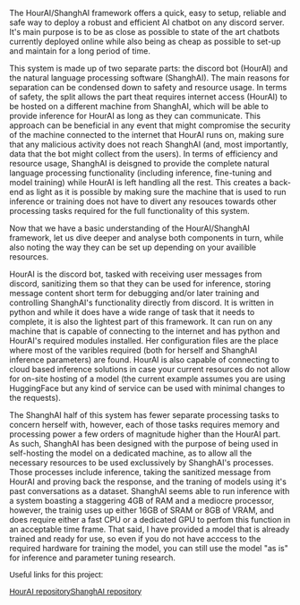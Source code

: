 <p>The HourAI/ShanghAI framework offers a quick, easy to setup, reliable and safe way to deploy a robust and efficient AI chatbot on any discord server. It's main purpose is to be as close as possible to state of the art chatbots currently deployed online while also being as cheap as possible to set-up and maintain for a long period of time.</p>

<p>This system is made up of two separate parts: the discord bot (HourAI) and the natural language processing software (ShanghAI). The main reasons for separation
can be condensed down to safety and resource usage. In terms of safety, the split allows the part theat requires internet access (HourAI) to be hosted on a different
machine from ShanghAI, which will be able to provide inference for HourAI as long as they can communicate. This approach can be beneficial in any event that might compromise the security of the machine connected to the internet that HourAI runs on, making sure that any malicious activity does not reach ShanghAI (and, most importantly, data that the bot might collect from the users). In terms of efficiency and resource usage, ShanghAI is deisgned to provide the complete natural language processing functionality (including inference, fine-tuning and model training) while HourAI is left handling all the rest. This creates a back-end as light as it is possible by making sure the machine that is used to run inference or training does not have to divert any resouces towards other processing tasks required for the full functionality of this system.</p>

<p>Now that we have a basic understanding of the HourAI/ShanghAI framework, let us dive deeper and analyse both components in turn, while also noting the way they can be set up depending on your availible resources.</p>

<p>HourAI is the discord bot, tasked with receiving user messages from discord, sanitizing them so that they can be used for inference, storing message content short term for debugging and/or later training and controlling ShanghAI's functionality directly from discord. It is written in python and while it does have a wide range of task that it needs to complete, it is also the lightest part of this framework. It can run on any machine that is capable of connecting to the internet and has python and HourAI's required modules installed. Her configuration files are the place where most of the varibles required (both for herself and ShanghAI inference parameters) are found. HourAI is also capable of connecting to cloud based inference solutions in case your current resources do not allow for on-site hosting of a model (the current example assumes you are using HuggingFace but any kind of service can be used with minimal changes to the requests).</p>

<p>The ShanghAI half of this system has fewer separate processing tasks to concern herself with, however, each of those tasks requires memory and processing power a few orders of magnitude higher than the HourAI part. As such, ShanghAI has been designed with the purpose of being used in self-hosting the model on a dedicated machine, as to allow all the necessary resources to be used exclussively by ShanghAI's processes. Those processes include inference, taking the sanitized message from HourAI and proving back the response, and the traning of models using it's past conversations as a dataset. ShanghAI seems able to run inference with a system boasting a staggering 4GB of RAM and a mediocre processor, however, the trainig uses up either 16GB of SRAM or 8GB of VRAM, and does require either a fast CPU or a dedicated GPU to perfom this function in an acceptable time frame. That said, I have provided a model that is already trained and ready for use, so even if you do not have acccess to the required hardware for training the model, you can still use the model "as is" for inference and parameter tuning research.</p>

<p style="font-family:sans-serif;">Useful links for this project:</p><a href="https://github.com/archmagos-dominus/HourAI" style="font-family:sans-serif;">HourAI repository</a><a href="https://github.com/archmagos-dominus/ShnaghAI" style="font-family:sans-serif;">ShanghAI repository</a>


<p style="font-family:sans-serif;"></p>

<p style="font-family:sans-serif;"></p>

<p style="font-family:sans-serif;"></p>

<p style="font-family:sans-serif;"></p>

<p style="font-family:sans-serif;"></p>

<p style="font-family:sans-serif;"></p>

<p style="font-family:sans-serif;"></p>

<p></p><p></p>